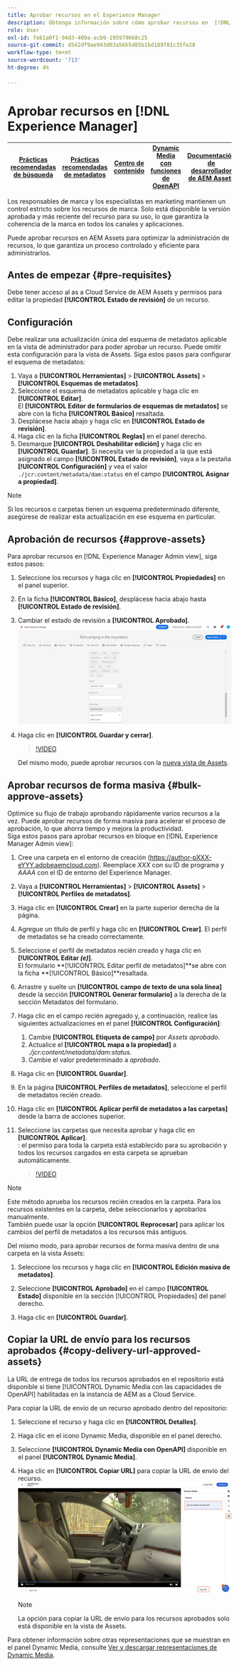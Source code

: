 ```yaml
---
title: Aprobar recursos en el Experience Manager
description: Obtenga información sobre cómo aprobar recursos en  [!DNL Experience Manager].
role: User
exl-id: fe61a0f1-94d3-409a-acb9-195979668c25
source-git-commit: d542df9ae943d03a56b5d85b1bd189f81c35fe28
workflow-type: tm+mt
source-wordcount: '713'
ht-degree: 4%

---
```


# Aprobar recursos en [!DNL Experience Manager]

| [Prácticas recomendadas de búsqueda](/help/assets/search-best-practices.md) | [Prácticas recomendadas de metadatos](/help/assets/metadata-best-practices.md) | [Centro de contenido](/help/assets/product-overview.md) | [Dynamic Media con funciones de OpenAPI](/help/assets/dynamic-media-open-apis-overview.md) | [Documentación de desarrollador de AEM Assets](https://developer.adobe.com/experience-cloud/experience-manager-apis/) |
| ------------- | --------------------------- |---------|----|-----|

Los responsables de marca y los especialistas en marketing mantienen un control estricto sobre los recursos de marca. Solo está disponible la versión aprobada y más reciente del recurso para su uso, lo que garantiza la coherencia de la marca en todos los canales y aplicaciones.

Puede aprobar recursos en AEM Assets para optimizar la administración de recursos, lo que garantiza un proceso controlado y eficiente para administrarlos.

## Antes de empezar {#pre-requisites}

Debe tener acceso al as a Cloud Service de AEM Assets y permisos para editar la propiedad **[!UICONTROL Estado de revisión]** de un recurso.

## Configuración

Debe realizar una actualización única del esquema de metadatos aplicable en la vista de administrador para poder aprobar un recurso. Puede omitir esta configuración para la vista de Assets. Siga estos pasos para configurar el esquema de metadatos:

1. Vaya a **[!UICONTROL Herramientas]** > **[!UICONTROL Assets]** > **[!UICONTROL Esquemas de metadatos]**.
1. Seleccione el esquema de metadatos aplicable y haga clic en **[!UICONTROL Editar]**. <br>El **[!UICONTROL Editor de formularios de esquemas de metadatos]** se abre con la ficha **[!UICONTROL Básico]** resaltada.
1. Desplácese hacia abajo y haga clic en **[!UICONTROL Estado de revisión]**.
1. Haga clic en la ficha **[!UICONTROL Reglas]** en el panel derecho.
1. Desmarque **[!UICONTROL Deshabilitar edición]** y haga clic en **[!UICONTROL Guardar]**.
Si necesita ver la propiedad a la que está asignado el campo **[!UICONTROL Estado de revisión]**, vaya a la pestaña **[!UICONTROL Configuración]** y vea el valor `./jcr:content/metadata/dam:status` en el campo **[!UICONTROL Asignar a propiedad]**.

>[!NOTE]
>
>Si los recursos o carpetas tienen un esquema predeterminado diferente, asegúrese de realizar esta actualización en ese esquema en particular.

## Aprobación de recursos {#approve-assets}

Para aprobar recursos en [!DNL Experience Manager Admin view], siga estos pasos:

1. Seleccione los recursos y haga clic en **[!UICONTROL Propiedades]** en el panel superior.
1. En la ficha **[!UICONTROL Básico]**, desplácese hacia abajo hasta **[!UICONTROL Estado de revisión]**.
1. Cambiar el estado de revisión a **[!UICONTROL Aprobado]**.
   ![imagen](/help/assets/assets/approve-old-ui.png)
1. Haga clic en **[!UICONTROL Guardar y cerrar]**.

   >[!VIDEO](https://video.tv.adobe.com/v/3427430)

   Del mismo modo, puede aprobar recursos con la [nueva vista de Assets](/help/assets/manage-organize-assets-view.md).

## Aprobar recursos de forma masiva {#bulk-approve-assets}

Optimice su flujo de trabajo aprobando rápidamente varios recursos a la vez. Puede aprobar recursos de forma masiva para acelerar el proceso de aprobación, lo que ahorra tiempo y mejora la productividad.
<br>Siga estos pasos para aprobar recursos en bloque en [!DNL Experience Manager Admin view]:

1. Cree una carpeta en el entorno de creación (https://author-pXXX-eYYY.adobeaemcloud.com). Reemplace _XXX_ con su ID de programa y _AAAA_ con el ID de entorno del Experience Manager.
1. Vaya a **[!UICONTROL Herramientas]** > **[!UICONTROL Assets]** > **[!UICONTROL Perfiles de metadatos]**.
1. Haga clic en **[!UICONTROL Crear]** en la parte superior derecha de la página.
1. Agregue un título de perfil y haga clic en **[!UICONTROL Crear]**. El perfil de metadatos se ha creado correctamente.
1. Seleccione el perfil de metadatos recién creado y haga clic en **[!UICONTROL Editar _(e)_]**. <br>El formulario **[!UICONTROL Editar perfil de metadatos]**se abre con la ficha **[!UICONTROL Básico]**resaltada.
1. Arrastre y suelte un **[!UICONTROL campo de texto de una sola línea]** desde la sección **[!UICONTROL Generar formulario]** a la derecha de la sección Metadatos del formulario.
1. Haga clic en el campo recién agregado y, a continuación, realice las siguientes actualizaciones en el panel **[!UICONTROL Configuración]**:
   1. Cambie **[!UICONTROL Etiqueta de campo]** por _Assets aprobado_.
   1. Actualice el **[!UICONTROL mapa a la propiedad]** a _./jcr:content/metadata/dam:status_.
   1. Cambie el valor predeterminado a _aprobado_.

1. Haga clic en **[!UICONTROL Guardar]**.
1. En la página **[!UICONTROL Perfiles de metadatos]**, seleccione el perfil de metadatos recién creado.
1. Haga clic en **[!UICONTROL Aplicar perfil de metadatos a las carpetas]** desde la barra de acciones superior.
1. Seleccione las carpetas que necesita aprobar y haga clic en **[!UICONTROL Aplicar]**.
   <br>: el permiso para toda la carpeta está establecido para su aprobación y todos los recursos cargados en esta carpeta se aprueban automáticamente.

   >[!VIDEO](https://video.tv.adobe.com/v/3427431)

>[!NOTE]
> 
>Este método aprueba los recursos recién creados en la carpeta. Para los recursos existentes en la carpeta, debe seleccionarlos y aprobarlos manualmente. <br> También puede usar la opción **[!UICONTROL Reprocesar]** para aplicar los cambios del perfil de metadatos a los recursos más antiguos.

Del mismo modo, para aprobar recursos de forma masiva dentro de una carpeta en la vista Assets:

1. Seleccione los recursos y haga clic en **[!UICONTROL Edición masiva de metadatos]**.

1. Seleccione **[!UICONTROL Aprobado]** en el campo **[!UICONTROL Estado]** disponible en la sección [!UICONTROL Propiedades] del panel derecho.

1. Haga clic en **[!UICONTROL Guardar]**.

## Copiar la URL de envío para los recursos aprobados {#copy-delivery-url-approved-assets}

La URL de entrega de todos los recursos aprobados en el repositorio está disponible si tiene [!UICONTROL Dynamic Media con las capacidades de OpenAPI] habilitadas en la instancia de AEM as a Cloud Service.

Para copiar la URL de envío de un recurso aprobado dentro del repositorio:

1. Seleccione el recurso y haga clic en **[!UICONTROL Detalles]**.

1. Haga clic en el icono Dynamic Media, disponible en el panel derecho.

1. Seleccione **[!UICONTROL Dynamic Media con OpenAPI]** disponible en el panel **[!UICONTROL Dynamic Media]**.

1. Haga clic en **[!UICONTROL Copiar URL]** para copiar la URL de envío del recurso.
   ![representaciones dinámicas](/help/assets/assets/dm-with-openapi-non-image-assets.png)

   >[!NOTE]
   >
   >La opción para copiar la URL de envío para los recursos aprobados solo está disponible en la vista de Assets.

Para obtener información sobre otras representaciones que se muestran en el panel Dynamic Media, consulte [Ver y descargar representaciones de Dynamic Media](/help/assets/renditions.md#view-download-dm-renditions).

